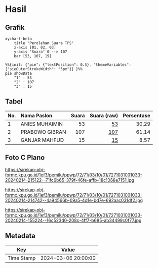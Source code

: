 # Hasil

## Grafik

```mermaid
xychart-beta
    title "Perolehan Suara TPS"
    x-axis [01, 02, 03]
    y-axis "Suara" 0 --> 107
    bar [53, 107, 15]
```

```mermaid
%%{init: {"pie": {"textPosition": 0.5}, "themeVariables": {"pieOuterStrokeWidth": "5px"}} }%%
pie showData
    "1" : 53
    "2" : 107
    "3" : 15
```

## Tabel

| No. | Nama Paslon    | Suara | Suara (raw) | Persentase |
|:--- |:-------------- | -----:| -----------:| ----------:|
| 1   | ANIES MUHAIMIN | 53    | [53][p-1]   | 30,29      |
| 2   | PRABOWO GIBRAN | 107   | [107][p-2]  | 61,14      |
| 3   | GANJAR MAHFUD  | 15    | [15][p-3]   | 8,57       |


[p-1]: https://github.com/gigit-pemilu/pemilu-2024-72-sulawesi-tengah/blob/main/pilpres/hitung-suara/sub/72-sulawesi-tengah/sub/71-kota-palu/sub/03-palu-selatan/sub/1001-tatura-utara/sub/033-tps/sub/paslon-1.txt
[p-2]: https://github.com/gigit-pemilu/pemilu-2024-72-sulawesi-tengah/blob/main/pilpres/hitung-suara/sub/72-sulawesi-tengah/sub/71-kota-palu/sub/03-palu-selatan/sub/1001-tatura-utara/sub/033-tps/sub/paslon-2.txt
[p-3]: https://github.com/gigit-pemilu/pemilu-2024-72-sulawesi-tengah/blob/main/pilpres/hitung-suara/sub/72-sulawesi-tengah/sub/71-kota-palu/sub/03-palu-selatan/sub/1001-tatura-utara/sub/033-tps/sub/paslon-3.txt

## Foto C Plano

https://sirekap-obj-formc.kpu.go.id/1ef3/pemilu/ppwp/72/71/03/10/01/7271031001033-20240214-215122--71fc6b65-379f-46fe-affb-18c1068e7151.jpg

https://sirekap-obj-formc.kpu.go.id/1ef3/pemilu/ppwp/72/71/03/10/01/7271031001033-20240214-214742--4a94566b-09a5-4d1e-bd7e-692aac031df2.jpg

https://sirekap-obj-formc.kpu.go.id/1ef3/pemilu/ppwp/72/71/03/10/01/7271031001033-20240214-155224--16c523d0-208c-4ff7-b685-ab34499c0f77.jpg


## Metadata

| Key        | Value               |
| ---------- | ------------------- |
| Time Stamp | 2024-03-06 20:00:00 |



